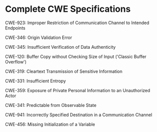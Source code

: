 

# Complete CWE Specifications

CWE-923: Improper Restriction of Communication Channel to Intended Endpoints

CWE-346: Origin Validation Error

CWE-345: Insufficient Verification of Data Authenticity

CWE-120: Buffer Copy without Checking Size of Input ('Classic Buffer Overflow')

CWE-319: Cleartext Transmission of Sensitive Information

CWE-331: Insufficient Entropy

CWE-359: Exposure of Private Personal Information to an Unauthorized Actor

CWE-341: Predictable from Observable State

CWE-941: Incorrectly Specified Destination in a Communication Channel

CWE-456: Missing Initialization of a Variable